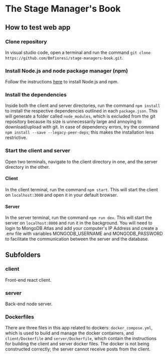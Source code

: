 # The Stage Manager's Book

## How to test web app

### Clone repository

In visual studio code, open a terminal and run the command `git clone https://github.com/Bmfioresi/stage-managers-book.git`.

### Install Node.js and node package manager (npm)
Follow the instructions [here](https://docs.npmjs.com/downloading-and-installing-node-js-and-npm) to install Node.js and npm.

### Install the dependencies
Inside both the client and server directories, run the command `npm install` to install the respective dependencies outlined in each `package.json`. This will generate a folder called `node_modules`, which is excluded from the git repository because its size is unnecessarily large and annoying to download/upload with git. In case of dependency errors, try the command `npm install --save --legacy-peer-deps`; this makes the installation less restrictive.

### Start the client and server
Open two terminals, navigate to the client directory in one, and the server directory in the other.
#### Client
In the client terminal, run the command `npm start`. This will start the client on `localhost:3000` and open it in your default browser.
#### Server
In the server terminal, run the command `npm run dev`. This will start the server on `localhost:8000` and run it in the background.
You will need to login to MongoDB Atlas and add your computer's IP Address and create a .env file with variables MONGODB_USERNAME and MONGODB_PASSWORD to facilitate the communication between the server and the database.

## Subfolders

### client
Front-end react client.

### server
Back-end node server.

### Dockerfiles
There are three files in this app related to dockers: `docker_compose.yml`, which is used to build and manage the docker containers, and `client/Dockerfile` and `server/Dockerfile`, which contain the instructions for building the client and server docker files. The docker is not being constructed correctly; the server cannot receive posts from the client.
